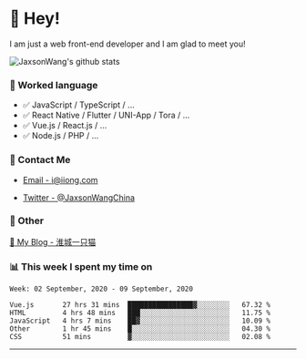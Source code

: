 # 👋 Hey!

I am just a web front-end developer and I am glad to meet you!

![JaxsonWang's github stats](https://github-readme-stats.vercel.app/api?username=JaxsonWang&&show_icons=true&&title_color=1abc9c&&icon_color=1abc9c)


### 📝 Worked language

- ✅ JavaScript / TypeScript / ...
- ✅ React Native / Flutter / UNI-App / Tora / ...
- ✅ Vue.js / React.js / ...
- ✅ Node.js / PHP / ...

### 📮 Contact Me

- [Email - i@iiong.com](mailto:i@iiong.com)

- [Twitter - @JaxsonWangChina](https://twitter.com/JaxsonWangChina)

### 🤪 Other

[📌 My Blog - 淮城一只猫](https://iiong.com)

### 📊 This week I spent my time on

<!--START_SECTION:waka-->
```text
Week: 02 September, 2020 - 09 September, 2020

Vue.js       27 hrs 31 mins  ████████████████▓░░░░░░░░   67.32 % 
HTML         4 hrs 48 mins   ███░░░░░░░░░░░░░░░░░░░░░░   11.75 % 
JavaScript   4 hrs 7 mins    ██▓░░░░░░░░░░░░░░░░░░░░░░   10.09 % 
Other        1 hr 45 mins    █░░░░░░░░░░░░░░░░░░░░░░░░   04.30 % 
CSS          51 mins         ▓░░░░░░░░░░░░░░░░░░░░░░░░   02.08 % 
```
<!--END_SECTION:waka-->

---
